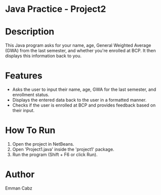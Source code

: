 # Java Practice - Project2

# Description 
This Java program asks for your name, age, General Weighted Average (GWA) from the last semester, and whether you're enrolled at BCP. It then displays this information back to you.

# Features
- Asks the user to input their name, age, GWA for the last semester, and enrollment status.
- Displays the entered data back to the user in a formatted manner.
- Checks if the user is enrolled at BCP and provides feedback based on their input.

# How To Run
1. Open the project in NetBeans.
2. Open 'Project1.java' inside the 'project1' package.
3. Run the program (Shift + F6 or click Run).

# Author
Emman Cabz

